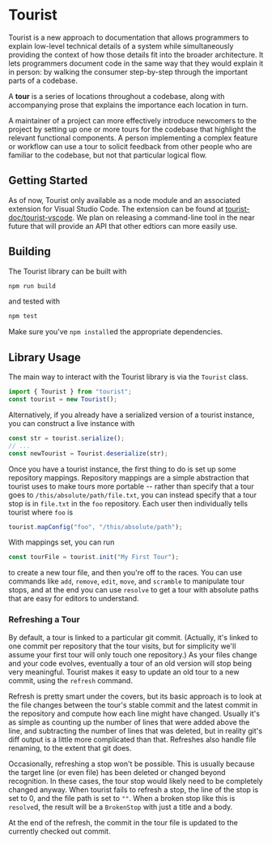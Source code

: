 # Tourist

Tourist is a new approach to documentation that allows programmers to explain
low-level technical details of a system while simultaneously providing the
context of how those details fit into the broader architecture. It lets
programmers document code in the same way that they would explain it in
person: by walking the consumer step-by-step through the important parts of a
codebase.

A **tour** is a series of locations throughout a codebase, along with
accompanying prose that explains the importance each location in turn.

A maintainer of a project can more effectively introduce newcomers to the
project by setting up one or more tours for the codebase that highlight the
relevant functional components. A person implementing a complex feature or
workflow can use a tour to solicit feedback from other people who are
familiar to the codebase, but not that particular logical flow.

## Getting Started

As of now, Tourist only available as a node module and an associated
extension for Visual Studio Code. The extension can be found at
[tourist-doc/tourist-vscode](https://github.com/tourist-doc/tourist-vscode).
We plan on releasing a command-line tool in the near future that will provide
an API that other edtiors can more easily use.

## Building

The Tourist library can be built with

```bash
npm run build
```

and tested with

```bash
npm test
```

Make sure you've `npm install`ed the appropriate dependencies.

## Library Usage

The main way to interact with the Tourist library is via the `Tourist` class.

```typescript
import { Tourist } from "tourist";
const tourist = new Tourist();
```

Alternatively, if you already have a serialized version of a tourist instance,
you can construct a live instance with

```typescript
const str = tourist.serialize();
// ...
const newTourist = Tourist.deserialize(str);
```

Once you have a tourist instance, the first thing to do is set up some
repository mappings. Repository mappings are a simple abstraction that
tourist uses to make tours more portable -- rather than specify that a tour
goes to `/this/absolute/path/file.txt`, you can instead specify that a tour
stop is in `file.txt` in the `foo` repository. Each user then individually
tells tourist where `foo` is

```typescript
tourist.mapConfig("foo", "/this/absolute/path");
```

With mappings set, you can run

```typescript
const tourFile = tourist.init("My First Tour");
```

to create a new tour file, and then you're off to the races. You can use
commands like `add`, `remove`, `edit`, `move`, and `scramble` to manipulate tour
stops, and at the end you can use `resolve` to get a tour with absolute paths
that are easy for editors to understand.

### Refreshing a Tour

By default, a tour is linked to a particular git commit. (Actually, it's
linked to one commit per repository that the tour visits, but for simplicity
we'll assume your first tour will only touch one repository.) As your files
change and your code evolves, eventually a tour of an old version will stop
being very meaningful. Tourist makes it easy to update an old tour to a new
commit, using the `refresh` command.

Refresh is pretty smart under the covers, but its basic approach is to look
at the file changes between the tour's stable commit and the latest commit in
the repository and compute how each line might have changed. Usually it's as
simple as counting up the number of lines that were added above the line, and
subtracting the number of lines that was deleted, but in reality git's diff
output is a little more complicated than that. Refreshes also handle file
renaming, to the extent that git does.

Occasionally, refreshing a stop won't be possible. This is usually because
the target line (or even file) has been deleted or changed beyond
recognition. In these cases, the tour stop would likely need to be completely
changed anyway. When tourist fails to refresh a stop, the line of the stop is
set to 0, and the file path is set to `""`. When a broken stop like this is
`resolve`d, the result will be a `BrokenStop` with just a title and a body.

At the end of the refresh, the commit in the tour file is updated to the
currently checked out commit.
